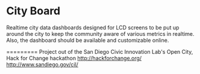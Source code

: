 City Board
=========

Realtime city data dashboards designed for LCD screens to be put up around the city to keep the community aware of various metrics in realtime. Also, the dashboard should be available and customizable online.



=========
Project out of the San Diego Civic Innovation Lab's Open City, Hack for Change hackathon
http://hackforchange.org/
http://www.sandiego.gov/cil/
